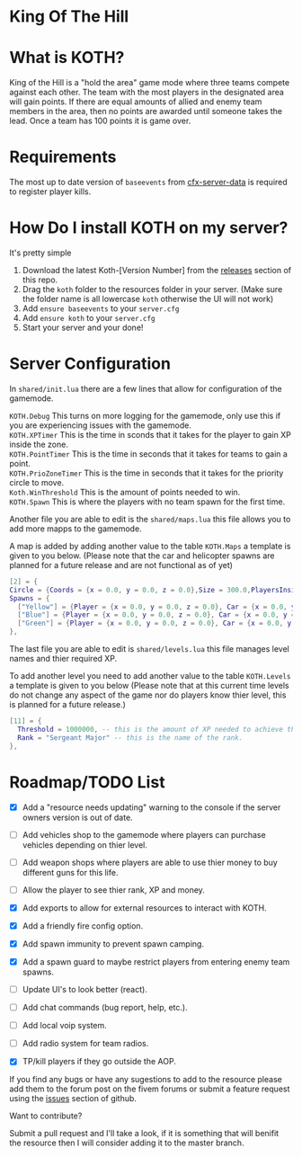 King Of The Hill
=

What is KOTH?
=

King of the Hill is a "hold the area" game mode where three teams compete against each other. The team with the most players in the designated area will gain points. If there are equal amounts of allied and enemy team members in the area, then no points are awarded until someone takes the lead. Once a team has 100 points it is game over.

Requirements
=

The most up to date version of `baseevents` from [cfx-server-data](https://github.com/citizenfx/cfx-server-data) is required to register player kills.

How Do I install KOTH on my server?
=

It's pretty simple

1. Download the latest Koth-[Version Number] from the [releases](https://github.com/The-Neco/KOTH/releases) section of this repo.
2. Drag the `koth` folder to the resources folder in your server. (Make sure the folder name is all lowercase `koth` otherwise the UI will not work)
3. Add `ensure baseevents` to your `server.cfg`
4. Add `ensure koth` to your `server.cfg`
5. Start your server and your done!

Server Configuration
=

In `shared/init.lua` there are a few lines that allow for configuration of the gamemode.

`KOTH.Debug` This turns on more logging for the gamemode, only use this if you are experiencing issues with the gamemode.</br>
`KOTH.XPTimer` This is the time in sconds that it takes for the player to gain XP inside the zone.</br>
`KOTH.PointTimer` This is the time in seconds that it takes for teams to gain a point.</br>
`KOTH.PrioZoneTimer` This is the time in seconds that it takes for the priority circle to move.</br>
`Koth.WinThreshold` This is the amount of points needed to win.</br>
`KOTH.Spawn` This is where the players with no team spawn for the first time.</br>

Another file you are able to edit is the `shared/maps.lua` this file allows you to add more mapps to the gamemode.

A map is added by adding another value to the table `KOTH.Maps` a template is given to you below. (Please note that the car and helicopter spawns are planned for a future release and are not functional as of yet)

```lua
[2] = {
Circle = {Coords = {x = 0.0, y = 0.0, z = 0.0},Size = 300.0,PlayersInside = {}}, -- This is the XYZ coordinates and the size of the main circle.
Spawns = {
  ["Yellow"] = {Player = {x = 0.0, y = 0.0, z = 0.0}, Car = {x = 0.0, y = 0.0, z = 0.0, h = 0.0}, Helicopter = {x = 0.0, y = 0.0, z = 0.0, h = 0.0}}, -- This is the XYZ coordinates for the spawn of the Yellow team.
  ["Blue"] = {Player = {x = 0.0, y = 0.0, z = 0.0}, Car = {x = 0.0, y = 0.0, z = 0.0, h = 0.0}, Helicopter = {x = 0.0, y = 0.0, z = 0.0, h = 0.0}}, -- This is the XYZ coordinates for the spawn of the Blue team.
  ["Green"] = {Player = {x = 0.0, y = 0.0, z = 0.0}, Car = {x = 0.0, y = 0.0, z = 0.0, h = 0.0}, Helicopter = {x = 0.0, y = 0.0, z = 0.0, h = 0.0}}, -- This is the XYZ coordinates for the spawn of the Green team.
},
```

The last file you are able to edit is `shared/levels.lua` this file manages level names and thier required XP.

To add another level you need to add another value to the table `KOTH.Levels` a template is given to you below (Please note that at this current time levels do not change any aspect of the game nor do players know thier level, this is planned for a future release.)

```lua
[11] = {
  Threshold = 1000000, -- this is the amount of XP needed to achieve this rank, players are reset to 0 every time they rank up.
  Rank = "Sergeant Major" -- this is the name of the rank.
},
```

Roadmap/TODO List
=

- [x] Add a "resource needs updating" warning to the console if the server owners version is out of date.
- [ ] Add vehicles shop to the gamemode where players can purchase vehicles depending on thier level.
- [ ] Add weapon shops where players are able to use thier money to buy different guns for this life.
- [ ] Allow the player to see thier rank, XP and money.
- [x] Add exports to allow for external resources to interact with KOTH.
- [x] Add a friendly fire config option.
- [x] Add spawn immunity to prevent spawn camping.
- [x] Add a spawn guard to maybe restrict players from entering enemy team spawns.
- [ ] Update UI's to look better (react).
- [ ] Add chat commands (bug report, help, etc.).
- [ ] Add local voip system.
- [ ] Add radio system for team radios.
- [x] TP/kill players if they go outside the AOP.


If you find any bugs or have any sugestions to add to the resource please add them to the forum post on the fivem forums or submit a feature request using the [issues](https://github.com/The-Neco/KOTH/issues) section of github.

Want to contribute?

Submit a pull request and I'll take a look, if it is something that will benifit the resource then I will consider adding it to the master branch.
